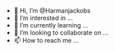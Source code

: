 - 👋 Hi, I’m @Harmanjackobs
- 👀 I’m interested in ...
- 🌱 I’m currently learning ...
- 💞️ I’m looking to collaborate on ...
- 📫 How to reach me ...

<!---
Harmanjackobs/Harmanjackobs is a ✨ special ✨ repository because its `README.md` (this file) appears on your GitHub profile.
You can click the Preview link to take a look at your changes.
--->
